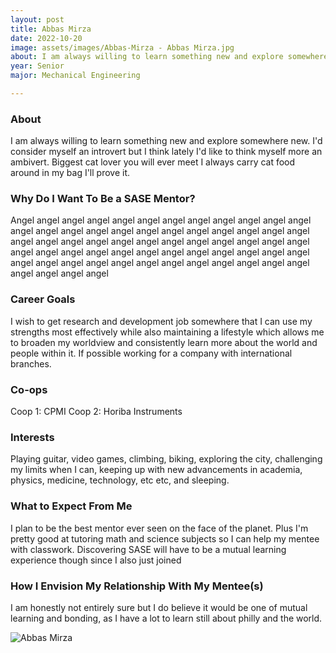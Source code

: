 ```yaml
---
layout: post
title: Abbas Mirza 
date: 2022-10-20
image: assets/images/Abbas-Mirza - Abbas Mirza.jpg
about: I am always willing to learn something new and explore somewhere new. I'd consider myself an introvert but I think lately I'd like to think myself more an ambivert. Biggest cat lover you will ever meet I always carry cat food around in my bag I'll prove it. 
year: Senior
major: Mechanical Engineering

---
```


### About

I am always willing to learn something new and explore somewhere new. I'd consider myself an introvert but I think lately I'd like to think myself more an ambivert. Biggest cat lover you will ever meet I always carry cat food around in my bag I'll prove it. 

### Why Do I Want To Be a SASE Mentor?

Angel angel angel angel angel angel angel angel angel angel angel angel angel angel angel angel angel angel angel angel angel angel angel angel angel angel angel angel angel angel angel angel angel angel angel angel angel angel angel angel angel angel angel angel angel angel angel angel angel angel angel angel angel angel angel angel angel angel angel angel angel angel angel angel

### Career Goals

I wish to get research and development job somewhere that I can use my strengths most effectively while also maintaining a lifestyle which allows me to broaden my worldview and consistently learn more about the world and people within it. If possible working for a company with international branches.

### Co-ops

Coop 1: CPMI
Coop 2: Horiba Instruments

### Interests

Playing guitar, video games, climbing, biking, exploring the city, challenging my limits when I can, keeping up with new advancements in academia, physics, medicine, technology, etc etc, and sleeping.

### What to Expect From Me

I plan to be the best mentor ever seen on the face of the planet. Plus I'm pretty good at tutoring math and science subjects so I can help my mentee with classwork. Discovering SASE will have to be a mutual learning experience though since I also just joined

### How I Envision My Relationship With My Mentee(s) 

I am honestly not entirely sure but I do believe it would be one of mutual learning and bonding, as I have a lot to learn still about philly and the world.

<div class="text-center my-5">
    <img src="https://sase-drexel.github.io/mentorship-2021/assets/images/Abbas-Mirza.jpg" alt="Abbas Mirza" class="rounded post-img" />
</div>
